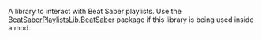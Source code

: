 ﻿A library to interact with Beat Saber playlists. Use the [BeatSaberPlaylistsLib.BeatSaber](https://www.nuget.org/packages/BeatSaberPlaylistsLib.BeatSaber/) package if this library is being used inside a mod.